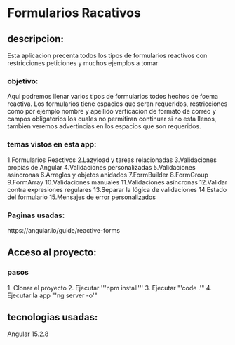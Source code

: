 # Formularios Racativos

## descripcion:
<p>
Esta aplicacion precenta todos los tipos de formularios reactivos con restricciones peticiones y muchos ejemplos a tomar 
</p>

### objetivo:
<p>
Aqui podremos llenar varios tipos de formularios todos hechos de foema reactiva.
Los formularios tiene espacios que seran requeridos, restricciones como por ejemplo nombre y apellido verficacion de formato de correo y campos obligatorios los cuales no permitiran continuar si no esta llenos, tambien veremos advertincias en los espacios que son requeridos.
</p>

### temas vistos en esta app:
<p>
1.Formularios Reactivos
2.Lazyload y tareas relacionadas
3.Validaciones propias de Angular
4.Validaciones personalizadas
5.Validaciones asíncronas
6.Arreglos y objetos anidados
7.FormBuilder
8.FormGroup
9.FormArray
10.Validaciones manuales
11.Validaciones asíncronas
12.Validar contra expresiones regulares
13.Separar la lógica de validaciones
14.Estado del formulario
15.Mensajes de error personalizados
</p>

### Paginas usadas:
<p>
https://angular.io/guide/reactive-forms
</p>

## Acceso al proyecto:
### pasos
<p>
1. Clonar el proyecto
2. Ejecutar '''npm install'''
3. Ejecutar "'code .'"
4. Ejecutar la app "'ng server -o'"
</p>

## tecnologias usadas:
<p>
Angular 15.2.8
</p>
